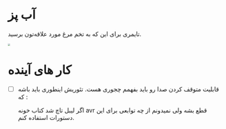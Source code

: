 # آب پز

تایمری برای این که به تخم مرغ مورد علاقه‌تون برسید.

<img src="/Users/mohsen/Code/Beginner/Ab-Paz/eggggg.png" style="zoom:33%;" />

# کار های آينده

- [ ] قابلیت متوقف کردن صدا رو باید بفهمم چجوری هست. تئوریش اینطوری باید باشه که :

  اگر  لیبل تاچ شد کتاب خونه avr قطع بشه ولی نمیدونم از چه توابعی برای این دستورات استفاده کنم.


